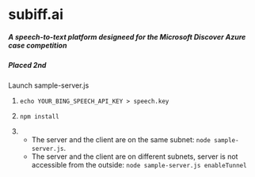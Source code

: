 # subiff.ai
##### A speech-to-text platform designeed for the Microsoft Discover Azure case competition
##### Placed 2nd

Launch sample-server.js

1. `echo YOUR_BING_SPEECH_API_KEY > speech.key`

2. `npm install`
 
3.  * The server and the client are on the same subnet:
    `node sample-server.js`.
    * The server and the client are on different subnets, server is not accessible from the outside:
    `node sample-server.js enableTunnel` 
    
   

